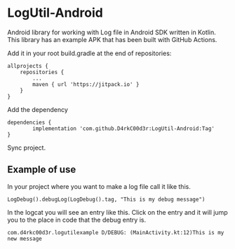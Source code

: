 # LogUtil-Android
Android library for working with Log file in Android SDK written in Kotlin. This library has an example APK that has been built with GitHub Actions.


Add it in your root build.gradle at the end of repositories:

  	allprojects {
		repositories {
			...
			maven { url 'https://jitpack.io' }
		}
	}


Add the dependency

	dependencies {
	        implementation 'com.github.D4rkC00d3r:LogUtil-Android:Tag'
	}
  
Sync project.


## Example of use

In your project where you want to make a log file call it like this.

	LogDebug().debugLog(LogDebug().tag, "This is my debug message")


In the logcat you will see an entry like this. Click on the entry and it will jump you to the place in code that the debug entry is.


	com.d4rkc00d3r.logutilexample D/DEBUG: (MainActivity.kt:12)This is my new message

